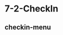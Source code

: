 <!--
 * @Author: your name
 * @Date: 2021-02-09 18:50:38
 * @LastEditTime: 2021-02-11 10:37:18
 * @LastEditors: Please set LastEditors
 * @Description: In User Settings Edit
 * @FilePath: /vuepress-starter/docs/Frames/README.md
-->
# 7-2-CheckIn

## checkin-menu